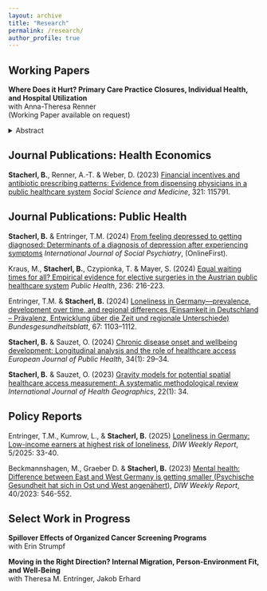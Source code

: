 ```yaml
---
layout: archive
title: "Research"
permalink: /research/
author_profile: true
---
```


## Working Papers

**Where Does it Hurt? Primary Care Practice Closures, Individual Health, and Hospital Utilization** \
with Anna-Theresa Renner \
(Working Paper available on request)

<details>
<summary>Abstract</summary>
<br>
In this paper we study the implications of local practice closures in Germany on the population's health status and hospital utilization. This is especially relevant considering existing and expected GP shortages due to a wave of retirement among physicians of the baby-boomer generation.
To identify causal effects we collate a list of geocoded practice closures in Germany between 2011 and 2016, and spatially match them with the affected patient population using a catchment area approach. Exploiting detailed survey data from the German Socio-Economic Panel (GSOEP) with the exact geographical location of the participants, we estimate the effects of GP practice closures on individual health status and inpatient stay using a difference-in-differences framework. We contribute to the literature on GP market exits by disentangling the two pathways through which care discontinuity might impact patient health: (temporary) unavailability of care and re-matching with a new physician. 
We find small negative effects of a primary care discontinuity for self-reported health but not for quasi-objective physical health. Further, we find sizeable positive effects for overall hospitalization risk in a given year (+18%) and for the number inpatient stays (+20%). We show that these effects differ by local GP supply which reflects different re-matching probabilities. The negative effect on health status is driven by individuals in areas with lower GP supply likely showing perceived health effects of temporary GP absence. The positive effect on hospitalizations is driven by individuals in areas with higher GP supply, likely showing referral effects upon patient re-assessment after GP re-matching. Results are stable across a breadth of sensitivity checks, reported as a specification matrix. 
Our results show that in settings with high GP supply, care discontinuity results in increased hospital utilization in the short run, while in settings with low supply, care discontinuity is consequential for patient health.
</details>


## Journal Publications: Health Economics

**Stacherl, B.**, Renner, A.-T. & Weber, D. (2023) [Financial incentives and antibiotic prescribing patterns: Evidence from
dispensing physicians in a public healthcare system](https://www.sciencedirect.com/science/article/pii/S027795362300148X) *Social Science and Medicine*, 321: 115791.

## Journal Publications: Public Health

**Stacherl, B.** & Entringer, T.M. (2024) [From feeling depressed to getting diagnosed: Determinants of a diagnosis of
depression after experiencing symptoms](https://journals.sagepub.com/doi/full/10.1177/00207640241303038) *International Journal of Social Psychiatry*, (OnlineFirst).

Kraus, M., **Stacherl, B.**, Czypionka, T. & Mayer, S. (2024) [Equal waiting times for all? Empirical evidence for elective
surgeries in the Austrian public healthcare system](https://www.sciencedirect.com/science/article/pii/S0033350624003512) *Public Health*, 236: 216-223.

Entringer, T.M. & **Stacherl, B.** (2024) [Loneliness in Germany—prevalence, development over time, and regional differences (Einsamkeit in Deutschland – Prävalenz, Entwicklung über die Zeit und regionale
Unterschiede)](https://link.springer.com/article/10.1007/s00103-024-03937-y) *Bundesgesundheitsblatt*, 67: 1103–1112.

**Stacherl, B.** & Sauzet, O. (2024) [Chronic disease onset and wellbeing development: Longitudinal analysis and the role of
healthcare access](https://academic.oup.com/eurpub/article/34/1/29/7295825) *European Journal of Public Health*, 34(1): 29–34.

**Stacherl, B.** & Sauzet, O. (2023) [Gravity models for potential spatial healthcare access measurement: A systematic
methodological review](https://ij-healthgeographics.biomedcentral.com/articles/10.1186/s12942-023-00358-z) *International Journal of Health Geographics*, 22(1): 34.

## Policy Reports

Entringer, T.M., Kumrow, L., & **Stacherl, B.** (2025) [Loneliness in Germany: Low-income earners at highest risk of loneliness](https://www.diw.de/documents/publikationen/73/diw_01.c.935131.de/dwr-25-05-1.pdf), *DIW Weekly Report*, 5/2025: 33-40.

Beckmannshagen, M., Graeber D. & **Stacherl, B.** (2023) [Mental health: Difference between East and West Germany is
getting smaller (Psychische Gesundheit hat sich in Ost und West angenähert)](https://www.diw.de/documents/publikationen/73/diw_01.c.881929.de/23-40.pdf), *DIW Weekly Report*, 40/2023: 546-552.

## Select Work in Progress

**Spillover Effects of Organized Cancer Screening Programs** \
with Erin Strumpf

**Moving in the Right Direction? Internal Migration, Person-Environment Fit, and Well-Being** \
with Theresa M. Entringer, Jakob Erhard
